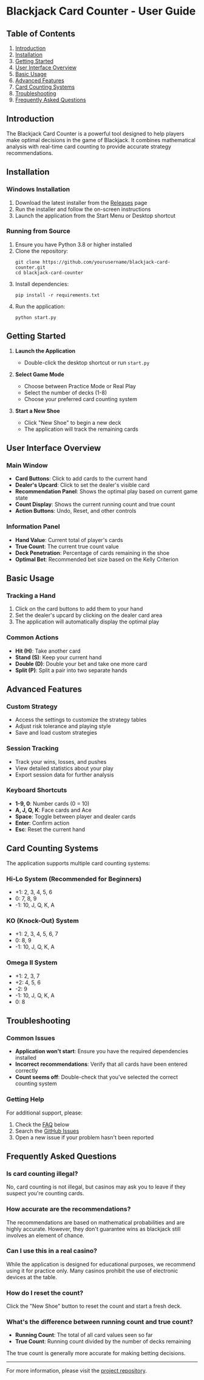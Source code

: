 # Blackjack Card Counter - User Guide

## Table of Contents
1. [Introduction](#introduction)
2. [Installation](#installation)
3. [Getting Started](#getting-started)
4. [User Interface Overview](#user-interface-overview)
5. [Basic Usage](#basic-usage)
6. [Advanced Features](#advanced-features)
7. [Card Counting Systems](#card-counting-systems)
8. [Troubleshooting](#troubleshooting)
9. [Frequently Asked Questions](#frequently-asked-questions)

## Introduction

The Blackjack Card Counter is a powerful tool designed to help players make optimal decisions in the game of Blackjack. It combines mathematical analysis with real-time card counting to provide accurate strategy recommendations.

## Installation

### Windows Installation
1. Download the latest installer from the [Releases](https://github.com/yourusername/blackjack-card-counter/releases) page
2. Run the installer and follow the on-screen instructions
3. Launch the application from the Start Menu or Desktop shortcut

### Running from Source
1. Ensure you have Python 3.8 or higher installed
2. Clone the repository:
   ```
   git clone https://github.com/yourusername/blackjack-card-counter.git
   cd blackjack-card-counter
   ```
3. Install dependencies:
   ```
   pip install -r requirements.txt
   ```
4. Run the application:
   ```
   python start.py
   ```

## Getting Started

1. **Launch the Application**
   - Double-click the desktop shortcut or run `start.py`

2. **Select Game Mode**
   - Choose between Practice Mode or Real Play
   - Select the number of decks (1-8)
   - Choose your preferred card counting system

3. **Start a New Shoe**
   - Click "New Shoe" to begin a new deck
   - The application will track the remaining cards

## User Interface Overview

### Main Window
- **Card Buttons**: Click to add cards to the current hand
- **Dealer's Upcard**: Click to set the dealer's visible card
- **Recommendation Panel**: Shows the optimal play based on current game state
- **Count Display**: Shows the current running count and true count
- **Action Buttons**: Undo, Reset, and other controls

### Information Panel
- **Hand Value**: Current total of player's cards
- **True Count**: The current true count value
- **Deck Penetration**: Percentage of cards remaining in the shoe
- **Optimal Bet**: Recommended bet size based on the Kelly Criterion

## Basic Usage

### Tracking a Hand
1. Click on the card buttons to add them to your hand
2. Set the dealer's upcard by clicking on the dealer card area
3. The application will automatically display the optimal play

### Common Actions
- **Hit (H)**: Take another card
- **Stand (S)**: Keep your current hand
- **Double (D)**: Double your bet and take one more card
- **Split (P)**: Split a pair into two separate hands

## Advanced Features

### Custom Strategy
- Access the settings to customize the strategy tables
- Adjust risk tolerance and playing style
- Save and load custom strategies

### Session Tracking
- Track your wins, losses, and pushes
- View detailed statistics about your play
- Export session data for further analysis

### Keyboard Shortcuts
- **1-9, 0**: Number cards (0 = 10)
- **A, J, Q, K**: Face cards and Ace
- **Space**: Toggle between player and dealer cards
- **Enter**: Confirm action
- **Esc**: Reset the current hand

## Card Counting Systems

The application supports multiple card counting systems:

### Hi-Lo System (Recommended for Beginners)
- +1: 2, 3, 4, 5, 6
- 0: 7, 8, 9
- -1: 10, J, Q, K, A

### KO (Knock-Out) System
- +1: 2, 3, 4, 5, 6, 7
- 0: 8, 9
- -1: 10, J, Q, K, A

### Omega II System
- +1: 2, 3, 7
- +2: 4, 5, 6
- -2: 9
- -1: 10, J, Q, K, A
- 0: 8

## Troubleshooting

### Common Issues
- **Application won't start**: Ensure you have the required dependencies installed
- **Incorrect recommendations**: Verify that all cards have been entered correctly
- **Count seems off**: Double-check that you've selected the correct counting system

### Getting Help
For additional support, please:
1. Check the [FAQ](#frequently-asked-questions) below
2. Search the [GitHub Issues](https://github.com/yourusername/blackjack-card-counter/issues)
3. Open a new issue if your problem hasn't been reported

## Frequently Asked Questions

### Is card counting illegal?
No, card counting is not illegal, but casinos may ask you to leave if they suspect you're counting cards.

### How accurate are the recommendations?
The recommendations are based on mathematical probabilities and are highly accurate. However, they don't guarantee wins as blackjack still involves an element of chance.

### Can I use this in a real casino?
While the application is designed for educational purposes, we recommend using it for practice only. Many casinos prohibit the use of electronic devices at the table.

### How do I reset the count?
Click the "New Shoe" button to reset the count and start a fresh deck.

### What's the difference between running count and true count?
- **Running Count**: The total of all card values seen so far
- **True Count**: Running count divided by the number of decks remaining

The true count is generally more accurate for making betting decisions.

---

For more information, please visit the [project repository](https://github.com/yourusername/blackjack-card-counter).
